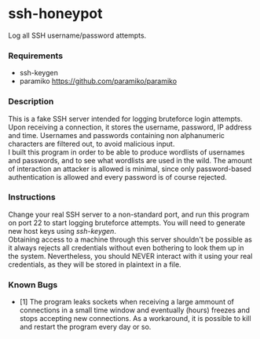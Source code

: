 # ssh-honeypot
Log all SSH username/password attempts.

### **Requirements**
* ssh-keygen
* paramiko https://github.com/paramiko/paramiko

### **Description**
This is a fake SSH server intended for logging bruteforce login attempts. Upon receiving a connection, it stores the username, password, IP address and time. Usernames and passwords containing non alphanumeric characters are filtered out, to avoid malicious input.\
I built this program in order to be able to produce wordlists of usernames and passwords, and to see what wordlists are used in the wild. The amount of interaction an attacker is allowed is minimal, since only password-based authentication is allowed and every password is of course rejected.

### **Instructions**
Change your real SSH server to a non-standard port, and run this program on port 22 to start logging bruteforce attempts. You will need to generate new host keys using *ssh-keygen*.\
Obtaining access to a machine through this server shouldn't be possible as it always rejects all credentials without even bothering to look them up in the system. Nevertheless, you should NEVER interact with it using your real credentials, as they will be stored in plaintext in a file.

### **Known Bugs**
* [1] The program leaks sockets when receiving a large ammount of connections in a small time window and eventually (hours) freezes and stops accepting new connections. As a workaround, it is possible to kill and restart the program every day or so.
